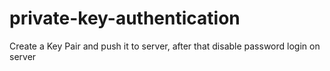 # private-key-authentication
Create a Key Pair and push it to server, after that disable password login on server
